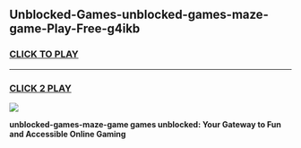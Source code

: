 
## Unblocked-Games-unblocked-games-maze-game-Play-Free-g4ikb
<h3>
<a href="https://premium76.site?title=unblocked-games-maze-game&ref=18A1">CLICK TO PLAY</a></h3>
<hr>

<h3>
<a href="https://premium76.site?title=unblocked-games-maze-game&ref=18A1">CLICK 2 PLAY</a>
  
</h3>

<a href="https://premium76.site?title=unblocked-games-maze-game&ref=18A1"><img src="https://clearcache.store/games.png"></a>


**unblocked-games-maze-game games unblocked: Your Gateway to Fun and Accessible Online Gaming**
